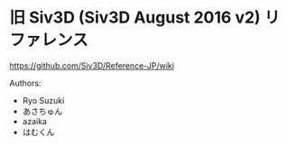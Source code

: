 # 旧 Siv3D (Siv3D August 2016 v2) リファレンス
https://github.com/Siv3D/Reference-JP/wiki

Authors:
- Ryo Suzuki
- あさちゅん
- azaika
- はむくん
